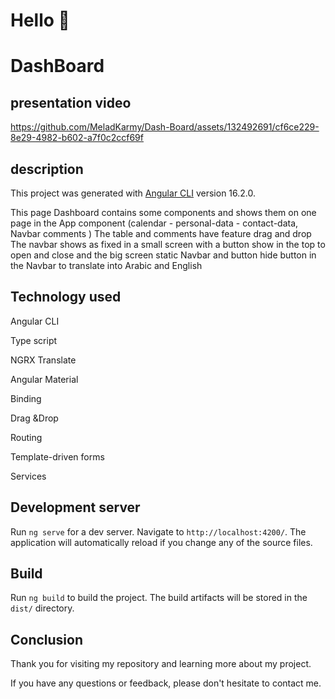 # Hello 👋

# DashBoard

## presentation video


https://github.com/MeladKarmy/Dash-Board/assets/132492691/cf6ce229-8e29-4982-b602-a7f0c2ccf69f

## description 

This project was generated with [Angular CLI](https://github.com/angular/angular-cli) version 16.2.0.

This page Dashboard contains some components and shows them on one page in the App component (calendar - personal-data - contact-data, Navbar comments )
The table and comments have feature drag and drop
The navbar shows as fixed in a small screen with a button show in the top to open and close and the big screen static Navbar and button hide
button in the Navbar to translate into Arabic and English


## Technology used

Angular CLI

Type script

NGRX Translate

Angular Material

Binding

Drag &Drop

Routing

Template-driven forms

Services


## Development server

Run `ng serve` for a dev server. Navigate to `http://localhost:4200/`. The application will automatically reload if you change any of the source files.

## Build

Run `ng build` to build the project. The build artifacts will be stored in the `dist/` directory.


 ## Conclusion

 Thank you for visiting my repository and learning more about my project.

If you have any questions or feedback, please don't hesitate to contact me. 

